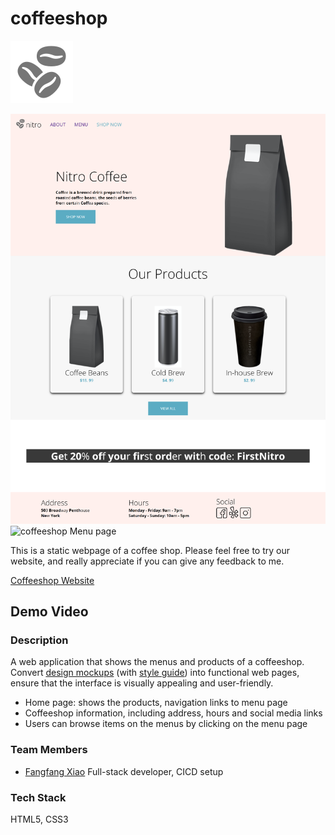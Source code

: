 # coffeeshop

![logo](https://raw.githubusercontent.com/f2xiao/coffeeshop/main/assets/logos/coffee-beans-logo-and-footer.svg)

![coffeeshop Home page](https://raw.githubusercontent.com/f2xiao/coffeeshop/main/screenshot1.png)
![coffeeshop Menu page](https://raw.githubusercontent.com/f2xiao/coffeeshop/main/screenshot2.png)

This is a static webpage of a coffee shop. Please feel free to try our website, and really appreciate if you can give any feedback to me.

[Coffeeshop Website](https://f2xiao.github.io/coffeeshop/)

## Demo Video

### Description

A web application that shows the menus and products of a coffeeshop. Convert [design mockups](https://github.com/f2xiao/coffeeshop/blob/main/mockup/Coffee%20Shop%20Landing%20Page%20Mockup.pdf) (with [style guide](https://github.com/f2xiao/coffeeshop/blob/main/mockup/Coffee%20Shop%20Style%20Guide.pdf)) into functional web pages, ensure that the interface is visually appealing and user-friendly.

- Home page: shows the products, navigation links to menu page
- Coffeeshop information, including address, hours and social media links
- Users can browse items on the menus by clicking on the menu page

### Team Members

- [Fangfang Xiao](https://github.com/f2xiao)
  Full-stack developer, CICD setup

### Tech Stack

HTML5, CSS3

